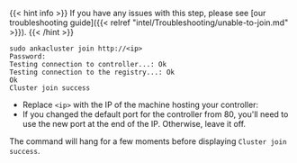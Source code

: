 ---
---
{{< hint info >}}
If you have any issues with this step, please see [our troubleshooting guide]({{< relref "intel/Troubleshooting/unable-to-join.md" >}}).
{{< /hint >}}

```shell
sudo ankacluster join http://<ip>
Password:
Testing connection to controller...: Ok
Testing connection to the registry...: Ok
Ok
Cluster join success
```

- Replace `<ip>` with the IP of the machine hosting your controller:
- If you changed the default port for the controller from 80, you'll need to use the new port at the end of the IP. Otherwise, leave it off.

The command will hang for a few moments before displaying `Cluster join success`.
